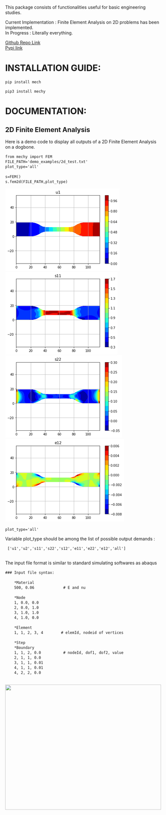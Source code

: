 This package consists of functionalities useful for basic engineering studies.

Current Implementation : Finite Element Analysis on 2D problems has been implemented.\
In Progress : Literally everything.

[Github Repo Link](https://github.com/sayanbiswas023/mechy)\
[Pypi link](https://pypi.org/project/mechy/)

# INSTALLATION GUIDE:

```
pip install mech
```
```
pip3 install mechy
```

# DOCUMENTATION:

## 2D Finite Element Analysis
Here is a demo code to display all outputs of a 2D Finite Element Analysis on a dogbone.

```
from mechy import FEM
FILE_PATH='demo_examples/2d_test.txt'
plot_type='all'

s=FEM()
s.fem2d(FILE_PATH,plot_type)
```

![Displacement_X](https://raw.githubusercontent.com/sayanbiswas023/mechy/master/mechy/images/u1.png)
![stress_11](https://raw.githubusercontent.com/sayanbiswas023/mechy/master/mechy/images/s11.png)
![stress_22](https://raw.githubusercontent.com/sayanbiswas023/mechy/master/mechy/images/s22.png)
![strain_12](https://raw.githubusercontent.com/sayanbiswas023/mechy/master/mechy/images/e12.png)


```
plot_type='all'
```
Variable plot_type should be among the list of possible output demands :
```
 ['u1','u2','s11','s22','s12','e11','e22','e12','all'] 
 
```

The input file format is similar to standard simulating softwares as abaqus

```
### Input file syntax:

    *Material
    500, 0.06             # E and nu
    
    *Node
    1, 0.0, 0.0
    2, 0.0, 1.0
    3, 1.0, 1.0
    4, 1.0, 0.0
    
    *Element
    1, 1, 2, 3, 4        # elemId, nodeid of vertices
    
    *Step
    *Boundary
    1, 1, 2, 0.0          # nodeId, dof1, dof2, value
    2, 1, 1, 0.0
    3, 1, 1, 0.01
    4, 1, 1, 0.01
    4, 2, 2, 0.0
```

<br>

<img src="https://media.tenor.com/rJ4wiVqdmcAAAAAC/sponge-bob-hammer.gif" width="500" height="400">
